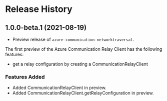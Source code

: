 # Release History

## 1.0.0-beta.1 (2021-08-19)
- Preview release of `azure-communication-networktraversal`.

The first preview of the Azure Communication Relay Client has the following features:

- get a relay configuration by creating a CommunicationRelayClient

### Features Added
- Added CommunicationRelayClient in preview.
- Added CommunicationRelayClient.getRelayConfiguration in preview.
